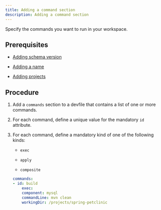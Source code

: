 ```yaml
---
title: Adding a command section
description: Adding a command section
---
```


Specify the commands you want to run in your workspace.

## Prerequisites

- [Adding schema version](./versions)

- [Adding a name](./metadata)

- [Adding projects](./adding-projects)

## Procedure

1. Add a `commands` section to a devfile that contains a list of one or
    more commands.

2. For each command, define a unique value for the mandatory `id`
    attribute.

3. For each command, define a mandatory kind of one of the following
    kinds:

    - `exec`

    - `apply`

    - `composite`

    ```yaml {% title="sample command" filename="devfile.yaml" %}
    commands:
    - id: build
        exec:
        component: mysql
        commandLine: mvn clean
        workingDir: /projects/spring-petclinic

    ```
